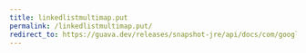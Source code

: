 ```yaml
---
title: linkedlistmultimap.put
permalink: /linkedlistmultimap.put/
redirect_to: https://guava.dev/releases/snapshot-jre/api/docs/com/google/common/collect/LinkedListMultimap.html#put-K-V-
---
```


